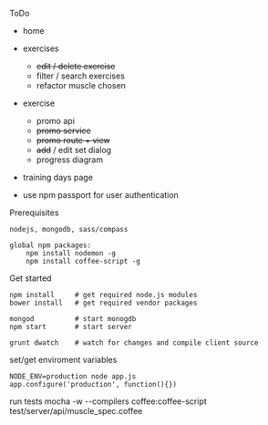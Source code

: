 ToDo

- home

- exercises
	- ~~edit / delete exercise~~
	- filter / search exercises
	- refactor muscle chosen

- exercise
	- promo api
	- ~~promo service~~
	- ~~promo route + view~~
	- ~~add~~ / edit set dialog
	- progress diagram

- training days page

- use npm passport for user authentication


Prerequisites

	nodejs, mongodb, sass/compass
	
	global npm packages:
		npm install nodemon -g
		npm install coffee-script -g



Get started

	npm install		# get required node.js modules
	bower install	# get required vendor packages

	mongod 			# start monogdb
	npm start		# start server

	grunt dwatch 	# watch for changes and compile client source




set/get enviroment variables

	NODE_ENV=production node app.js
	app.configure('production', function(){})


run tests
	mocha -w  --compilers coffee:coffee-script test/server/api/muscle_spec.coffee


